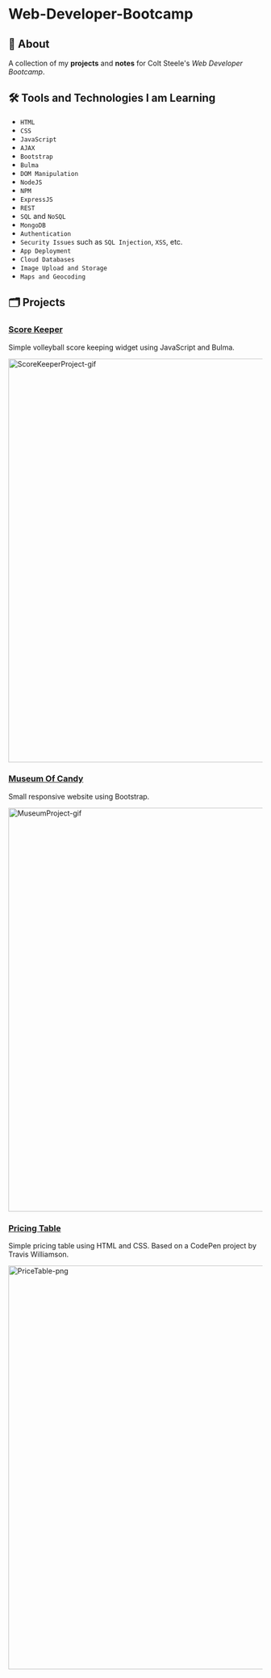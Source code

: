 # Web-Developer-Bootcamp

## 📣 About
A collection of my **projects** and **notes** for Colt Steele's *Web Developer Bootcamp*. 

## 🛠️ Tools and Technologies I am Learning
- `HTML`
- `CSS`
- `JavaScript`
- `AJAX`
- `Bootstrap`
- `Bulma`
- `DOM Manipulation`
- `NodeJS`
- `NPM`
- `ExpressJS`
- `REST`
- `SQL` and `NoSQL`
- `MongoDB`
- `Authentication`
- `Security Issues` such as `SQL Injection`, `XSS`, etc.
- `App Deployment`
- `Cloud Databases`
- `Image Upload and Storage`
- `Maps and Geocoding`

## 🗂️ Projects

### [Score Keeper](./Projects/JS-Projects/ScoreKeeper)
Simple volleyball score keeping widget using JavaScript and Bulma.

<img src="https://user-images.githubusercontent.com/63019625/148162475-e6824202-e0ec-43b9-b538-818f7ee2370b.gif" alt="ScoreKeeperProject-gif" width="800"/>

### [Museum Of Candy](./Projects/CSS-Projects/MuseumOfCandy)
Small responsive website using Bootstrap.

<img src="https://user-images.githubusercontent.com/63019625/147022061-e4a0d233-5b08-49c5-93fd-173cdc247282.gif" alt="MuseumProject-gif" width="800"/>

### [Pricing Table](./Projects/CSS-Projects/PriceTable)
Simple pricing table using HTML and CSS. Based on a CodePen project by Travis Williamson.

<img src="https://user-images.githubusercontent.com/63019625/146882051-8217c10c-4b93-4e8e-b8c4-fe230e5f018a.png" alt="PriceTable-png" width="800"/>









